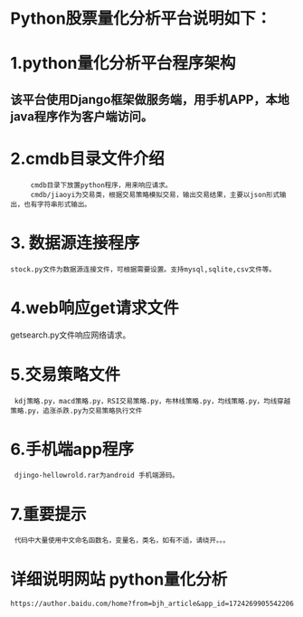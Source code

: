 # Python股票量化分析平台说明如下：

# 1.python量化分析平台程序架构
## 该平台使用Django框架做服务端，用手机APP，本地java程序作为客户端访问。

# 2.cmdb目录文件介绍

         cmdb目录下放置python程序，用来响应请求。
         cmdb/jiaoyi为交易类，根据交易策略模拟交易，输出交易结果，主要以json形式输出，也有字符串形式输出。

# 3. 数据源连接程序
    stock.py文件为数据源连接文件，可根据需要设置。支持mysql,sqlite,csv文件等。

# 4.web响应get请求文件
   getsearch.py文件响应网络请求。

# 5.交易策略文件

     kdj策略.py，macd策略.py，RSI交易策略.py，布林线策略.py，均线策略.py，均线穿越策略.py，追涨杀跌.py为交易策略执行文件

#  6.手机端app程序
     djingo-hellowrold.rar为android 手机端源码。


# 7.重要提示
     代码中大量使用中文命名函数名，变量名，类名，如有不适，请绕开。。。
     
     
# 详细说明网站 python量化分析
    https://author.baidu.com/home?from=bjh_article&app_id=1724269905542206
